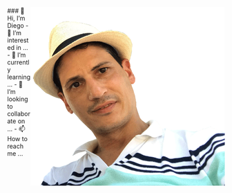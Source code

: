 <img src="https://github.com/DIegoRCA/DIegoRCA/blob/main/diego.png" align="right" width="450"/>
### 👋 Hi, I’m Diego
- 👀 I’m interested in ...
- 🌱 I’m currently learning ...
- 💞️ I’m looking to collaborate on ...
- 📫 How to reach me ...

<!---
DIegoRCA/DIegoRCA is a ✨ special ✨ repository because its `README.md` (this file) appears on your GitHub profile.
You can click the Preview link to take a look at your changes.
--->
